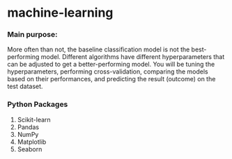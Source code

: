 # machine-learning

### Main purpose:
More often than not, the baseline classification model is not the best-performing model. 
Different algorithms have different hyperparameters that can be adjusted to get a better-performing model. 
You will be tuning the hyperparameters, performing cross-validation, 
comparing the models based on their performances, and predicting the result (outcome) on the test dataset.

### Python Packages
1. Scikit-learn
2. Pandas
3. NumPy
4. Matplotlib
5. Seaborn
